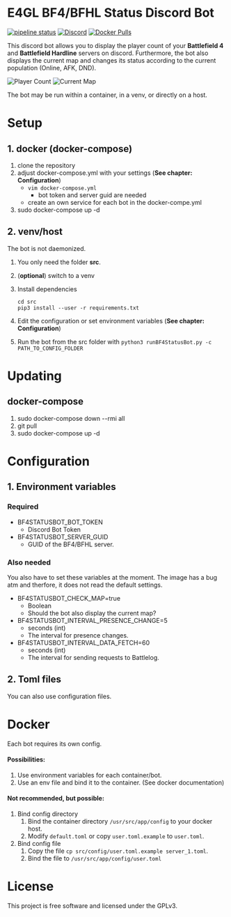 # E4GL BF4/BFHL Status Discord Bot

[![pipeline status](https://gitlab.com/e4gl/BF4StatusBot/badges/master/pipeline.svg)](https://gitlab.com/e4gl/BF4StatusBot/-/commits/master)
[![Discord](https://img.shields.io/discord/388757799875903489.svg?colorB=7289DA&label=Discord&logo=Discord&logoColor=7289DA&style=flat-square)](https://discord.e4gl.com/)
[![Docker Pulls](https://img.shields.io/docker/pulls/hedius/bf4statusbot.svg?style=flat-square)](https://hub.docker.com/r/hedius/bf4statusbot/)

This discord bot allows you to display the player count of your **Battlefield 4**
and **Battlefield Hardline** servers on discord. Furthermore, the bot also displays the current map and changes its
status according to the current population (Online, AFK, DND).

![Player Count](https://i.imgur.com/nkDYLh7.png "Player Count")
![Current Map](https://imgur.com/tQ2HCAN.png "Current Map")

The bot may be run within a container, in a venv, or directly on a host.


# Setup
## 1. docker (docker-compose)
 1. clone the repository
 2. adjust docker-compose.yml with your settings
    (**See chapter: Configuration**)
    - `vim docker-compose.yml`
        * bot token and server guid are needed
    - create an own service for each bot in the docker-compe.yml
 3. sudo docker-compose up -d
 
## 2. venv/host
The bot is not daemonized.
 
1. You only need the folder **src**.
2. (**optional**) switch to a venv
3. Install dependencies
   ```
   cd src
   pip3 install --user -r requirements.txt
   ```
4. Edit the configuration or set environment variables
   (**See chapter: Configuration**)

5. Run the bot from the src folder with ``python3 runBF4StatusBot.py -c PATH_TO_CONFIG_FOLDER``
  
 
# Updating
## docker-compose
1. sudo docker-compose down --rmi all
2. git pull
3. sudo docker-compose up -d

 
# Configuration
## 1. Environment variables
### Required
- BF4STATUSBOT_BOT_TOKEN
    - Discord Bot Token
- BF4STATUSBOT_SERVER_GUID
    - GUID of the BF4/BFHL server.
    
 ### Also needed
You also have to set these variables at the moment. The image has a bug atm and therfore, it does not read the default settings.
- BF4STATUSBOT_CHECK_MAP=true
    - Boolean
    - Should the bot also display the current map?
- BF4STATUSBOT_INTERVAL_PRESENCE_CHANGE=5
    - seconds (int)
    - The interval for presence changes.
- BF4STATUSBOT_INTERVAL_DATA_FETCH=60
    - seconds (int)
    - The interval for sending requests to Battlelog.

## 2. Toml files

You can also use configuration files.

# Docker

Each bot requires its own config.

#### Possibilities:

1. Use environment variables for each container/bot.
2. Use an env file and bind it to the container. (See docker documentation)

#### Not recommended, but possible:

1. Bind config directory
    1. Bind the container directory ``/usr/src/app/config`` to your docker
       host.
    2. Modify ``default.toml`` or copy ``user.toml.example`` to ``user.toml``.
2. Bind config file
    1. Copy the file ``cp src/config/user.toml.example server_1.toml``.
    2. Bind the file to ``/usr/src/app/config/user.toml``

# License

This project is free software and licensed under the GPLv3.
